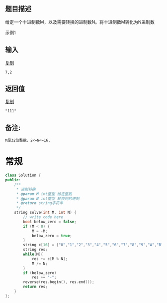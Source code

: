 ## 题目描述

给定一个十进制数M，以及需要转换的进制数N。将十进制数M转化为N进制数

示例1

## 输入

[复制](javascript:void(0);)

```
7,2
```

## 返回值

[复制](javascript:void(0);)

```
"111"
```

## 备注:

```
M是32位整数，2<=N<=16.
```



# 常规

```c++
class Solution {
public:
    /**
     * 进制转换
     * @param M int整型 给定整数
     * @param N int整型 转换到的进制
     * @return string字符串
     */
    string solve(int M, int N) {
        // write code here
        bool below_zero = false;
        if (M < 0) {
            M = -M;
            below_zero = true;
        }
        string c[16] = {"0","1","2","3","4","5","6","7","8","9","A","B","C","D","E","F"};
        string res;
        while(M){
            res += c[M % N];
            M /= N;
        }
        if (below_zero)
            res += "-";
        reverse(res.begin(), res.end());
        return res;
    }
};
```

